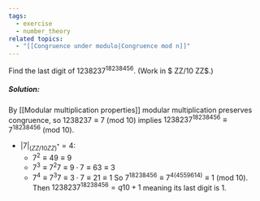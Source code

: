 ```yaml
---
tags:
  - exercise
  - number_theory
related topics:
  - "[[Congruence under modulo|Congruence mod n]]"
---
```

Find the last digit of $1238237^{18238456}$. (Work in $ ZZ/10 ZZ$.)
##### Solution:
By [[Modular multiplication properties]] modular multiplication preserves congruence, so $1238237\equiv 7\ (\text{mod }10)$ implies $1238237^{18238456} \equiv 7^{18238456}\ (\text{mod }10)$.
- $|7|_{( ZZ/10 ZZ)^*}=4$:
	- $7^2\equiv 49\equiv 9$
	- $7^3\equiv 7^2 7\equiv 9\cdot 7\equiv 63\equiv 3$
	- $7^4\equiv 7^3 7\equiv 3\cdot 7\equiv 21\equiv 1$
So $7^{18238456}\equiv 7^{4(4559614)}\equiv 1\ (\text{mod }10)$. Then $1238237^{18238456}=q10+1$ meaning its last digit is $1$.
